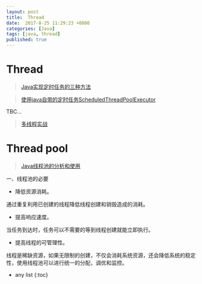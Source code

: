 ```yaml
---
layout: post
title:  Thread
date:  2017-8-25 11:29:23 +0800
categories: [Java]
tags: [java, thread]
published: true
---
```


# Thread

> [Java实现定时任务的三种方法](http://www.360doc.com/content/14/0410/08/7823806_367676309.shtml)

> [使用java自带的定时任务ScheduledThreadPoolExecutor](http://www.cnblogs.com/yaoyuan23/p/5584058.html)

TBC...

> [多线程实战](http://ifeve.com/java-active-object/)

# Thread pool

> [Java线程池的分析和使用](http://ifeve.com/java-threadpool/)

一、线程池的必要

- 降低资源消耗。

通过重复利用已创建的线程降低线程创建和销毁造成的消耗。

- 提高响应速度。

当任务到达时，任务可以不需要的等到线程创建就能立即执行。

- 提高线程的可管理性。

线程是稀缺资源，如果无限制的创建，不仅会消耗系统资源，还会降低系统的稳定性，使用线程池可以进行统一的分配，调优和监控。




* any list
{:toc}













